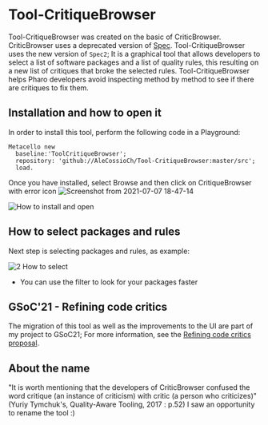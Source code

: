 # Tool-CritiqueBrowser
Tool-CritiqueBrowser was created on the basic of CriticBrowser. CriticBrowser uses a deprecated version of [Spec](https://github.com/pharo-spec/Spec). Tool-CritiqueBrowser uses the new version of `Spec2`; It is a graphical tool that allows developers to select a list of software packages and a list of quality rules, this resulting on a new list of critiques that broke the selected rules. Tool-CritiqueBrowser helps Pharo developers avoid inspecting method by method to see if there are critiques to fix them. 

## Installation and how to open it

In order to install this tool, perform the following code in a Playground:

    Metacello new
      baseline:'ToolCritiqueBrowser';
      repository: 'github://AleCossioCh/Tool-CritiqueBrowser:master/src';
      load.

Once you have installed, select Browse and then click on CritiqueBrowser with error icon ![Screenshot from 2021-07-07 18-47-14](https://user-images.githubusercontent.com/23039347/124837923-cf695b00-df53-11eb-9731-ab1c6cd92e52.png)

![How to install and open](https://user-images.githubusercontent.com/23039347/129285364-2430e657-4b27-4062-a5f4-4c163a34b2f6.gif)

## How to select packages and rules

Next step is selecting packages and rules, as example:

![2  How to select](https://user-images.githubusercontent.com/23039347/129285933-07acd67a-866d-459c-b96e-a759e0a8e73b.gif)

* You can use the filter to look for your packages faster

## GSoC'21 - Refining code critics

The migration of this tool as well as the improvements to the UI are part of my project to GSoC21; For more information, see the [Refining code critics proposal](https://summerofcode.withgoogle.com/projects/#6095801345900544).

## About the name

"It is worth mentioning that the developers of CriticBrowser confused the word critique (an instance of criticism) with critic (a person who criticizes)" (Yuriy Tymchuk's, Quality-Aware Tooling, 2017 : p.52) 
I saw an opportunity to rename the tool :) 


